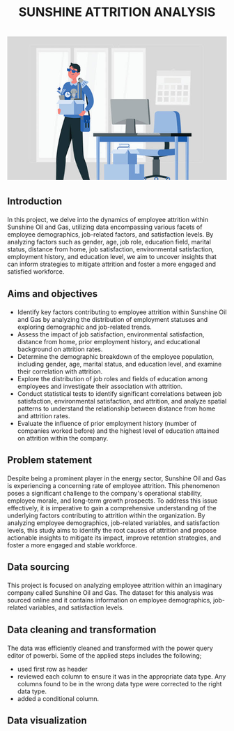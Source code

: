 # <p align='center'/> SUNSHINE ATTRITION ANALYSIS </p>
# <div align='center'/><img src='Images/Image1.jpeg'></div>
## <p align='left'/> Introduction </p>
In this project, we delve into the dynamics of employee attrition within Sunshine Oil and Gas, utilizing data encompassing various facets of employee demographics, job-related factors, and satisfaction levels. By analyzing factors such as gender, age, job role, education field, marital status, distance from home, job satisfaction, environmental satisfaction, employment history, and education level, we aim to uncover insights that can inform strategies to mitigate attrition and foster a more engaged and satisfied workforce.
## <p align='left'/> Aims and objectives </p>
- Identify key factors contributing to employee attrition within Sunshine Oil and Gas by analyzing the distribution of employment statuses and exploring demographic and job-related trends.
- Assess the impact of job satisfaction, environmental satisfaction, distance from home, prior employment history, and educational background on attrition rates.
- Determine the demographic breakdown of the employee population, including gender, age, marital status, and education level, and examine their correlation with attrition.
- Explore the distribution of job roles and fields of education among employees and investigate their association with attrition.
- Conduct statistical tests to identify significant correlations between job satisfaction, environmental satisfaction, and attrition, and analyze spatial patterns to understand the relationship between distance from home and attrition rates.
- Evaluate the influence of prior employment history (number of companies worked before) and the highest level of education attained on attrition within the company.
## <p align='left'/> Problem statement </p>
Despite being a prominent player in the energy sector, Sunshine Oil and Gas is experiencing a concerning rate of employee attrition. This phenomenon poses a significant challenge to the company's operational stability, employee morale, and long-term growth prospects. To address this issue effectively, it is imperative to gain a comprehensive understanding of the underlying factors contributing to attrition within the organization. By analyzing employee demographics, job-related variables, and satisfaction levels, this study aims to identify the root causes of attrition and propose actionable insights to mitigate its impact, improve retention strategies, and foster a more engaged and stable workforce.
## <p align='left'/> Data sourcing </p>
This project is focused on analyzing employee attrition within an imaginary company called Sunshine Oil and Gas. The dataset for this analysis was sourced online and it contains information on employee demographics, job-related variables, and satisfaction levels.
## <p align='left'/> Data cleaning and transformation </p>
The data was efficiently cleaned and transformed with the power query editor of powerbi. Some of the applied steps includes the following;
- used first row as header
- reviewed each column to ensure it was in the appropriate data type. Any columns found to be in the wrong data type were corrected to the right data type.
- added a conditional column.
## <p align='left'/> Data visualization </p>

